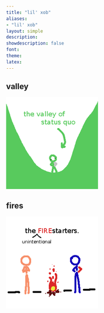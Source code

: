 ```yaml
---
title: "lil' xob"
aliases:
- "lil' xob"
layout: simple
description: 
showdescription: false
font: 
theme: 
latex: 
---
```


## valley

![valley](assets/valley.png)

## fires

![firestarters](assets/firestarters.png)
